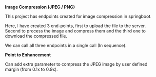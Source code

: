 **Image Compression (JPEG / PNG)**

This project has endpoints created for image compression in springboot.

Here, I have created 3 end-points, first to upload the file to the server. Second to process the image and compress them and the third one to download the compressed file.

We can call all three endpoints in a single call (In sequence).

**Point to Enhancement**

Can add extra parameter to compress the JPEG image by user defined margin (from 0.1x to 0.9x).